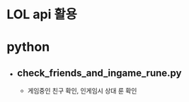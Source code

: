 LOL api 활용
==============
# python

- ## check_friends_and_ingame_rune.py
  - 게임중인 친구 확인, 인게임시 상대 룬 확인



